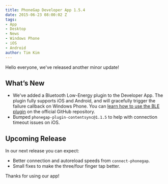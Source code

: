 ```yaml
---
title: PhoneGap Developer App 1.5.4
date: 2015-06-23 08:00:02 Z
tags:
- App
- Desktop
- News
- Windows Phone
- iOS
- Android
author: Tim Kim
---
```


Hello everyone, we've released another minor update!

## What’s New

* We've added a Bluetooth Low-Energy plugin to the Developer App. The plugin fully supports iOS and Android, and will gracefully trigger the failure callback on Windows Phone. You can [learn how to use the BLE plugin][1] on the official GitHub repository.
* Bumped `phonegap-plugin-contentsync@1.1.5` to help with connection timeout issues on iOS.

## Upcoming Release

In our next release you can expect:

* Better connection and autoreload speeds from `connect-phonegap`.
* Small fixes to make the three/four finger tap better.

Thanks for using our app!

[1]: https://github.com/don/cordova-plugin-ble-central
